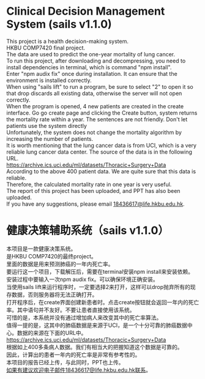 # Clinical Decision Management System (sails v1.1.0)


This project is a health decision-making system.
<br>
HKBU COMP7420 final project.
<br>
The data are used to predict the one-year mortality of lung cancer.
<br>
To run this project, after downloading and decompressing, you need  to install dependencies in terminal, which is command "npm install".
<br>
Enter "npm audix fix" once during installation. It can ensure that the environment is installed correctly.
<br>
When using "sails lift" to run a program, be sure to select "2" to open it so that drop discards all existing data, otherwise the server will not open correctly.
<br>
When the program is opened, 4 new patients are created in the create interface. Go go create page and clicking the Create button, system returns the mortality rate within a year. The sentences are not friendly. Don't let patients use the system directly
<br>
Unfortunately, the system does not change the mortality algorithm by increasing the number of patients.
<br>
It is worth mentioning that the lung cancer data is from UCI, which is a very reliable lung cancer data center. The source of the data is in the following URL.
<br>
<a href=https://archive.ics.uci.edu/ml/datasets/Thoracic+Surgery+Data>https://archive.ics.uci.edu/ml/datasets/Thoracic+Surgery+Data</a>
<br>
According to the above 400 patient data. We are quite sure that this data is reliable.
<br>
Therefore, the calculated mortality rate in one year is very useful.
<br>
The report of this project has been uploaded, and PPT has also been uploaded.
<br>
If you have any suggestions, please email 18436617@life.hkbu.edu.hk.

# 健康决策辅助系统（sails v1.1.0）

本项目是一款健康决策系统。
<br>
是HKBU COMP7420的最终project。
<br>
里面的数据是用来预测肺癌的一年内死亡率。
<br>
要运行这一个项目，下载解压后，需要在terminal安装npm install来安装依赖。
<br>
安装过程中要输入一次npm audix fix。可以确保环境正确安装。
<br>
当使用sails lift来运行程序时，一定要选择2来打开，这样可以drop抛弃所有的现存数据，否则服务器将无法正确打开。
<br>
打开程序后，在create界面创建新患者时。点击create按钮就会返回一年内的死亡率。其中语句并不友好。不要让患者直接使用该系统。
<br>
可惜的是，本系统并没有通过增加病人来改变其中的死亡率算法。
<br>
值得一提的是，这其中的肺癌数据是来源于UCI，是一个十分可靠的肺癌数据中心。数据的来源在下面的URL中。
<br>
<a href=https://archive.ics.uci.edu/ml/datasets/Thoracic+Surgery+Data>https://archive.ics.uci.edu/ml/datasets/Thoracic+Surgery+Data</a>
<br>
根据如上400多条病人数据。我们有相当大的把握知道这个数据是可靠的。
<br>
因此，计算出的患者一年内的死亡率是非常有参考性的。
<br>
本项目的报告已经上传，与此同时，PPT也上传。
<br>
如果有建议欢迎电子邮件18436617@life.hkbu.edu.hk联系。
